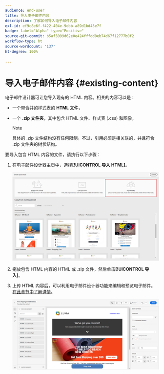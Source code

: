 ```yaml
---
audience: end-user
title: 导入电子邮件内容
description: 了解如何导入电子邮件内容
exl-id: ef9c8e6f-f422-404e-9ebb-a89d1bd45e7f
badge: label="Alpha" type="Positive"
source-git-commit: b5af5099d62e0e424fffdd8eb74d67f12777b0f2
workflow-type: ht
source-wordcount: '137'
ht-degree: 100%

---
```


# 导入电子邮件内容 {#existing-content}

电子邮件设计器可让您导入现有的 HTML 内容。相关的内容可以是：

* 一个带合并的样式表的 **HTML 文件**，
* 一个 **.zip 文件夹**，其中包含 HTML 文件、样式表 (.css) 和图像。

   >[!NOTE]
   >
   >具体的 .zip 文件结构没有任何限制。不过，引用必须是相关联的，并且符合 .zip 文件夹的树状结构。

要导入包含 HTML 内容的文件，请执行以下步骤：

1. 在电子邮件设计器主页中，选择&#x200B;**[!UICONTROL 导入 HTML]**。

   ![](assets/import-html_2.png)

1. 拖放包含 HTML 内容的 HTML 或 .zip 文件，然后单击&#x200B;**[!UICONTROL 导入]**。

1. 上传 HTML 内容后，可以利用电子邮件设计器功能来编辑和预览电子邮件。[在此章节中了解详情](create-email-content.md)。

   ![](assets/html-imported.png)